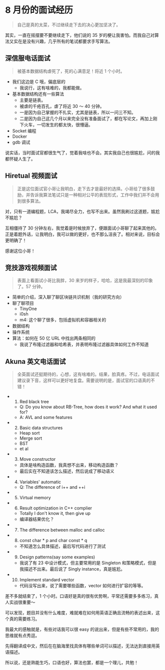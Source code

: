 # 8 月份的面试经历

> 自己是真的太菜，不过继续走下去的决心更加坚决了。

其实，一直在摇摆要不要继续走下，他们说的 35 岁的梗让我害怕。而我自己对算法又实在是没有兴趣，几乎所有的笔试都要求手写算法。

## 深信服电话面试

> 被基本数据结构虐死了，死的心满意足！将近 1 个小时。

- 我们这边是 C 哦，偏底层的
    - 我说行，这有啥难的，我都能做。
- 基本数据结构还有一些算法
    - 主要是链表。
    - 被虐的千疮百孔，虐了将近 30 ～ 40 分钟。
    - 一是因为自己掌握的不扎实，尤其是链表，所以一问三不知。
    - 二是因为自己这几个月以来完全没有准备面试了，都在写论文，再加上刚下火车，一切发生的都太快，很懵逼。
- Socket 编程
- Docker
- gdb 调试

说实话，当时面试官都很生气了，觉着我啥也不会。其实我自己也很尴尬，问的我都怀疑人生了。

## Hiretual 视频面试

> 正是这位面试官小哥让我明白，走下去才是最好的选择。小哥给了很多鼓励，并告诉我算法笔试只是一种相对公平的表现形式，工作中我们并不会用到很多算法。

对，只有一道编程题，LCA，我竭尽全力，也写不出来。虽然我刷过这道题，尴尬不尴尬？

互相僵持了 30 分钟左右，我觉着是时候放弃了，便跟面试小哥聊了起来其他的。正是着题外话，让我明白，我可以做的更好，也不那么沮丧了。相对来说，目标会更明确了！

感谢这位小哥！

## 竞技游戏视频面试

> 表面上看面试小哥比我胖，30 来岁的样子，哈哈，这是我最深刻的印象了。57 分钟。

- 简单的介绍，深入聊了聊区块链共识机制（我的研究方向）
- 聊了聊项目
    - TinyOne
    - i0sh
    - m4: 这个聊了很多，包括虚拟机和容器相关的
- 数据结构
- 操作系统
- 算法：如何在 50 亿 URL 中找出两条相同的
    - 我说了布隆过滤器和哈希表，并表明布隆过滤器具体如何工作不知道


## Akuna 英文电话面试

> 全英面试还挺期待的，心想，这有啥难的。结果，脸真疼。不过，电话面试建议录下音，这样可以更好地复盘。需要说明的是，面试官的口语真的不错！

- 1. Red black tree
    - Q: Do you know about RB-Tree, how does it work? And what it used for?
    - A: AVL and some features
- 2. Basic data structures
    - Heap sort 
    - Merge sort 
    - BST
    - et al 
- 3. Move constructor
    - 具体是啥构造函数，我真想不出来，移动构造函数？
    - 最后实在不知道该怎么描述，然后说成了移动语义
- 4. Variables' automatic
    - Q: The difference of i++ and ++i
- 5. Virtual memory
- 6. Result optimization in C++ complier
    - Totally I don't know it, then give up
    - 编译器结果优化？
- 7. The difference between malloc and calloc
- 8. const char * p and char const * q
    - 不知道怎么具体描述，最后写代码进行了测试
- 9. Design patterns(say some examples)
    - 我说了有 23 中设计模式，但主要常用的是 Singleton 和策略模式，但是我描述不出来。最后说了 Singly instance，真是尴尬。
- 10. Implement standard vector
    - 代码没写出来，说了需要哪些函数，vector 如何进行扩容的等等。

差不多就结束了，1 个小时。口语好是真的很有优势啊，平常还需要多多练习，真人实战很重要～

可以发现，题目并没有什么难度，难就难在如何用英语正确且流畅的表述出来，这个真的需要练习。

我最大的感触就是，有些对话我可以很 easy 的说出来，但是有些不常用的，我的思维就有点秀逗。

先得翻译成中文，然后在在脑海里找具体有哪些单词可以描述，无法达到直接用英语描述。

所以说，还是熟能生巧，口语也好，算法也罢，都是一个理儿，共勉！


